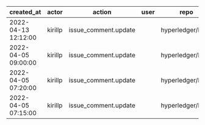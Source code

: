 |          created_at | actor   | action               | user | repo             |
| ------------------- | ------- | -------------------- | ---- | ---------------- |
| 2022-04-13 12:12:00 | kirillp | issue_comment.update |      | hyperledger/besu |
| 2022-04-05 09:00:00 | kirillp | issue_comment.update |      | hyperledger/besu |
| 2022-04-05 07:20:00 | kirillp | issue_comment.update |      | hyperledger/besu |
| 2022-04-05 07:15:00 | kirillp | issue_comment.update |      | hyperledger/besu |
